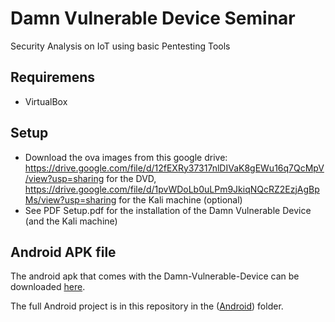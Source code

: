 # Damn Vulnerable Device Seminar
Security Analysis on IoT using basic Pentesting Tools

## Requiremens
* VirtualBox

## Setup
* Download the ova images from this google drive: https://drive.google.com/file/d/12fEXRy37317nlDIVaK8gEWu16q7QcMpV/view?usp=sharing for the DVD, https://drive.google.com/file/d/1pvWDoLb0uLPm9JkiqNQcRZ2EzjAgBpMs/view?usp=sharing for the Kali machine (optional)
* See PDF Setup.pdf for the installation of the Damn Vulnerable Device (and the Kali machine)

## Android APK file
The android apk that comes with the Damn-Vulnerable-Device can be downloaded [here](build/Android/app/build/outputs/apk/debug/app-debug.apk).

The full Android project is in this repository in the ([Android](build/Android)) folder.

